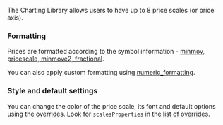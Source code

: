 The Charting Library allows users to have up to 8 price scales (or price axis).

### Formatting

Prices are formatted according to the symbol information - [minmov, pricescale, minmove2, fractional](https://github.com/Abolfazl2647/Charts/blob/main/Symbology.md#minmov-pricescale-minmove2-fractional).

You can also apply custom formatting using [numeric_formatting](https://github.com/Abolfazl2647/Charts/blob/main/Widget-Constructor.md#numeric_formatting).

### Style and default settings

You can change the color of the price scale, its font and default options using the [overrides](https://github.com/Abolfazl2647/Charts/blob/main/Widget-Constructor.md#overrides). Look for `scalesProperties` in the [list of overrides](https://github.com/Abolfazl2647/Charts/blob/main/Overrides.md).
